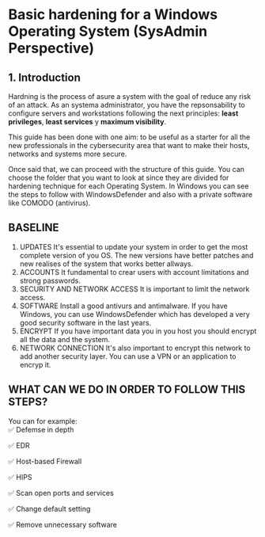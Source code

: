 # Basic hardening for a Windows Operating System (SysAdmin Perspective)

## 1. Introduction

Hardning is the process of asure a system with the goal of reduce any risk of an attack. As an systema administrator, you have the repsonsability to configure servers and workstations following the next principles:  **least privileges**, **least services** y **maximum visibility**.

This guide has been done with one aim: to be useful as a starter for all the new professionals in the cybersecurity area that want to make their hosts, networks and systems more secure.

Once said that, we can proceed with the structure of this guide. You can choose the folder that you want to look at since they are divided for hardening technique for each Operating System. In Windows you can see the steps to follow with WindowsDefender and also with a private software like COMODO (antivirus).
##

## BASELINE

1. UPDATES
   It's essential to update your system in order to get the most complete version of you OS. The new versions have better patches and new realises of the system that works better allways.
2. ACCOUNTS
   It fundamental to crear users with account limitations and strong passwords.
3. SECURITY AND NETWORK ACCESS
   It is important to limit the network access.
4. SOFTWARE
   Install a good antivurs and antimalware. If you have Windows, you can use WindowsDefender which has developed a very good security software in the last years.
5. ENCRYPT
   If you have important data you in you host you should encrypt all the data and the system.
6. NETWORK CONNECTION
     It's also important to encrypt this network to add another security layer. You can use a VPN or an application to encryp it.


##

## WHAT CAN WE DO IN ORDER TO FOLLOW THIS STEPS?

You can for example:  
✅ Defemse in depth  

✅ EDR  

✅ Host-based Firewall  

✅ HIPS  

✅ Scan open ports and services  

✅ Change default setting  

✅ Remove unnecessary software  








